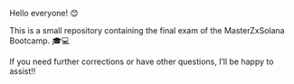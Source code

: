 Hello everyone! 😊 

This is a small repository containing the final exam of the MasterZxSolana Bootcamp. 🎓💻

If you need further corrections or have other questions, I’ll be happy to assist!!
